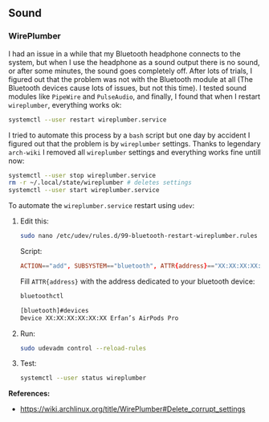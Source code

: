 ## Sound

### WirePlumber

I had an issue in a while that my Bluetooth headphone connects to the system, but when I use the headphone as a sound output there is no sound, or after some minutes, the sound goes completely off. After lots of trials, I figured out that the problem was not with the Bluetooth module at all (The Bluetooth devices cause lots of issues, but not this time). I tested sound modules like `PipeWire` and `PulseAudio`, and finally, I found that when I restart `wireplumber`, everything works ok:

```bash
systemctl --user restart wireplumber.service
```

I tried to automate this process by a `bash` script but one day by accident I figured out that the problem is by `wireplumber` settings. Thanks to legendary `arch-wiki` I removed all `wireplumber` settings and everything works fine untill now:

```bash
systemctl --user stop wireplumber.service
rm -r ~/.local/state/wireplumber # deletes settings
systemctl --user start wireplumber.service
```

To automate the `wireplumber.service` restart using `udev`:

1. Edit this:

   ```bash
   sudo nano /etc/udev/rules.d/99-bluetooth-restart-wireplumber.rules
   ```

   Script:

   ```conf
   ACTION=="add", SUBSYSTEM=="bluetooth", ATTR{address}=="XX:XX:XX:XX:XX:XX", RUN+="sleep 2; /usr/bin/systemctl --user restart wireplumber.service"
   ```

   Fill `ATTR{address}` with the address dedicated to your bluetooth device:

   ```bash
   bluetoothctl

   [bluetooth]#devices
   Device XX:XX:XX:XX:XX:XX Erfan’s AirPods Pro
   ```

2. Run:

   ```bash
   sudo udevadm control --reload-rules
   ```

3. Test:

   ```bash
   systemctl --user status wireplumber
   ```

**References:**

- <https://wiki.archlinux.org/title/WirePlumber#Delete_corrupt_settings>
